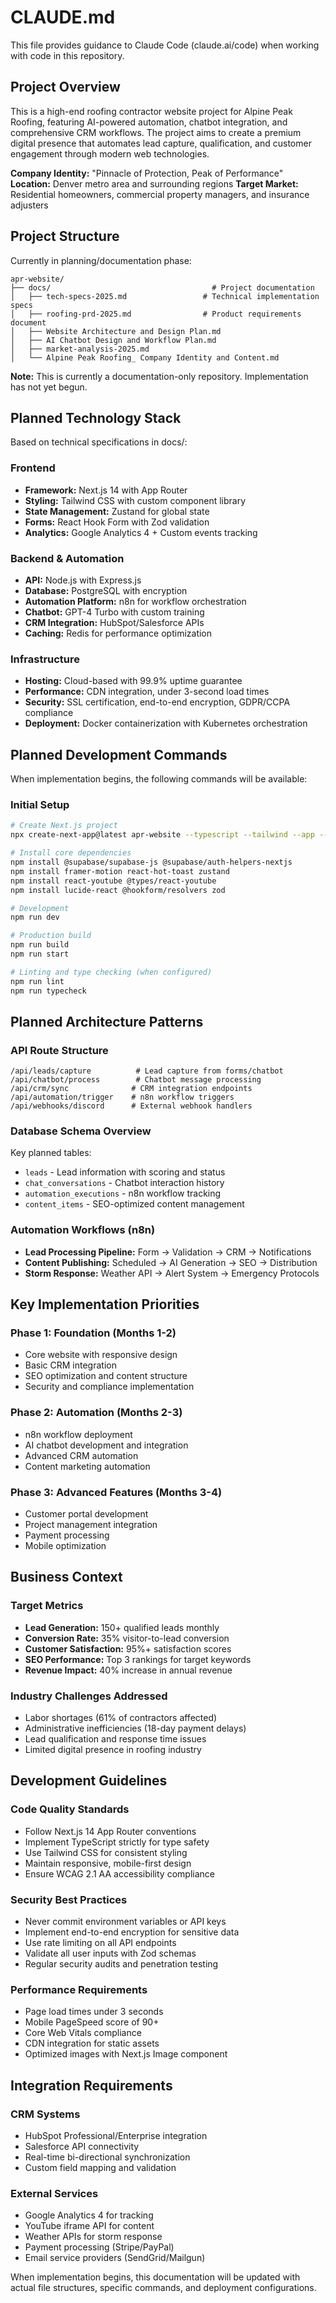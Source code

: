 # CLAUDE.md

This file provides guidance to Claude Code (claude.ai/code) when working with code in this repository.

## Project Overview

This is a high-end roofing contractor website project for Alpine Peak Roofing, featuring AI-powered automation, chatbot integration, and comprehensive CRM workflows. The project aims to create a premium digital presence that automates lead capture, qualification, and customer engagement through modern web technologies.

**Company Identity:** "Pinnacle of Protection, Peak of Performance"
**Location:** Denver metro area and surrounding regions
**Target Market:** Residential homeowners, commercial property managers, and insurance adjusters

## Project Structure

Currently in planning/documentation phase:
```
apr-website/
├── docs/                                    # Project documentation
│   ├── tech-specs-2025.md                 # Technical implementation specs
│   ├── roofing-prd-2025.md                # Product requirements document
│   ├── Website Architecture and Design Plan.md
│   ├── AI Chatbot Design and Workflow Plan.md
│   ├── market-analysis-2025.md
│   └── Alpine Peak Roofing_ Company Identity and Content.md
```

**Note:** This is currently a documentation-only repository. Implementation has not yet begun.

## Planned Technology Stack

Based on technical specifications in docs/:

### Frontend
- **Framework:** Next.js 14 with App Router
- **Styling:** Tailwind CSS with custom component library
- **State Management:** Zustand for global state
- **Forms:** React Hook Form with Zod validation
- **Analytics:** Google Analytics 4 + Custom events tracking

### Backend & Automation
- **API:** Node.js with Express.js
- **Database:** PostgreSQL with encryption
- **Automation Platform:** n8n for workflow orchestration
- **Chatbot:** GPT-4 Turbo with custom training
- **CRM Integration:** HubSpot/Salesforce APIs
- **Caching:** Redis for performance optimization

### Infrastructure
- **Hosting:** Cloud-based with 99.9% uptime guarantee
- **Performance:** CDN integration, under 3-second load times
- **Security:** SSL certification, end-to-end encryption, GDPR/CCPA compliance
- **Deployment:** Docker containerization with Kubernetes orchestration

## Planned Development Commands

When implementation begins, the following commands will be available:

### Initial Setup
```bash
# Create Next.js project
npx create-next-app@latest apr-website --typescript --tailwind --app --no-src-dir --import-alias "@/*"

# Install core dependencies
npm install @supabase/supabase-js @supabase/auth-helpers-nextjs
npm install framer-motion react-hot-toast zustand
npm install react-youtube @types/react-youtube
npm install lucide-react @hookform/resolvers zod

# Development
npm run dev

# Production build
npm run build
npm run start

# Linting and type checking (when configured)
npm run lint
npm run typecheck
```

## Planned Architecture Patterns

### API Route Structure
```
/api/leads/capture          # Lead capture from forms/chatbot
/api/chatbot/process        # Chatbot message processing
/api/crm/sync              # CRM integration endpoints
/api/automation/trigger    # n8n workflow triggers
/api/webhooks/discord      # External webhook handlers
```

### Database Schema Overview
Key planned tables:
- `leads` - Lead information with scoring and status
- `chat_conversations` - Chatbot interaction history
- `automation_executions` - n8n workflow tracking
- `content_items` - SEO-optimized content management

### Automation Workflows (n8n)
- **Lead Processing Pipeline:** Form → Validation → CRM → Notifications
- **Content Publishing:** Scheduled → AI Generation → SEO → Distribution
- **Storm Response:** Weather API → Alert System → Emergency Protocols

## Key Implementation Priorities

### Phase 1: Foundation (Months 1-2)
- Core website with responsive design
- Basic CRM integration
- SEO optimization and content structure
- Security and compliance implementation

### Phase 2: Automation (Months 2-3)
- n8n workflow deployment
- AI chatbot development and integration
- Advanced CRM automation
- Content marketing automation

### Phase 3: Advanced Features (Months 3-4)
- Customer portal development
- Project management integration
- Payment processing
- Mobile optimization

## Business Context

### Target Metrics
- **Lead Generation:** 150+ qualified leads monthly
- **Conversion Rate:** 35% visitor-to-lead conversion
- **Customer Satisfaction:** 95%+ satisfaction scores
- **SEO Performance:** Top 3 rankings for target keywords
- **Revenue Impact:** 40% increase in annual revenue

### Industry Challenges Addressed
- Labor shortages (61% of contractors affected)
- Administrative inefficiencies (18-day payment delays)
- Lead qualification and response time issues
- Limited digital presence in roofing industry

## Development Guidelines

### Code Quality Standards
- Follow Next.js 14 App Router conventions
- Implement TypeScript strictly for type safety
- Use Tailwind CSS for consistent styling
- Maintain responsive, mobile-first design
- Ensure WCAG 2.1 AA accessibility compliance

### Security Best Practices
- Never commit environment variables or API keys
- Implement end-to-end encryption for sensitive data
- Use rate limiting on all API endpoints
- Validate all user inputs with Zod schemas
- Regular security audits and penetration testing

### Performance Requirements
- Page load times under 3 seconds
- Mobile PageSpeed score of 90+
- Core Web Vitals compliance
- CDN integration for static assets
- Optimized images with Next.js Image component

## Integration Requirements

### CRM Systems
- HubSpot Professional/Enterprise integration
- Salesforce API connectivity
- Real-time bi-directional synchronization
- Custom field mapping and validation

### External Services
- Google Analytics 4 for tracking
- YouTube iframe API for content
- Weather APIs for storm response
- Payment processing (Stripe/PayPal)
- Email service providers (SendGrid/Mailgun)

When implementation begins, this documentation will be updated with actual file structures, specific commands, and deployment configurations.
